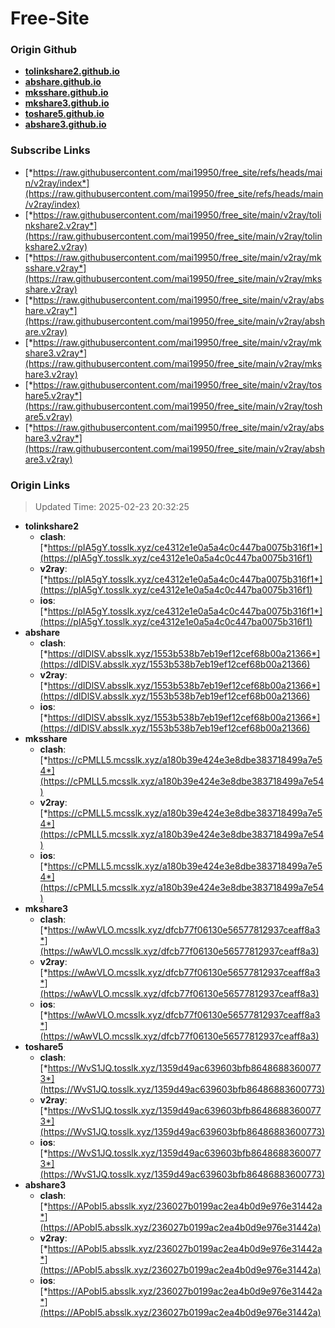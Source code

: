 # Free-Site

### Origin Github

- [**tolinkshare2.github.io**](https://github.com/tolinkshare2/tolinkshare2.github.io)
- [**abshare.github.io**](https://github.com/abshare/abshare.github.io)
- [**mksshare.github.io**](https://github.com/mksshare/mksshare.github.io)
- [**mkshare3.github.io**](https://github.com/mkshare3/mkshare3.github.io)
- [**toshare5.github.io**](https://github.com/toshare5/toshare5.github.io)
- [**abshare3.github.io**](https://github.com/abshare3/abshare3.github.io)

### Subscribe Links

- [*https://raw.githubusercontent.com/mai19950/free_site/refs/heads/main/v2ray/index*](https://raw.githubusercontent.com/mai19950/free_site/refs/heads/main/v2ray/index)
- [*https://raw.githubusercontent.com/mai19950/free_site/main/v2ray/tolinkshare2.v2ray*](https://raw.githubusercontent.com/mai19950/free_site/main/v2ray/tolinkshare2.v2ray)
- [*https://raw.githubusercontent.com/mai19950/free_site/main/v2ray/mksshare.v2ray*](https://raw.githubusercontent.com/mai19950/free_site/main/v2ray/mksshare.v2ray)
- [*https://raw.githubusercontent.com/mai19950/free_site/main/v2ray/abshare.v2ray*](https://raw.githubusercontent.com/mai19950/free_site/main/v2ray/abshare.v2ray)
- [*https://raw.githubusercontent.com/mai19950/free_site/main/v2ray/mkshare3.v2ray*](https://raw.githubusercontent.com/mai19950/free_site/main/v2ray/mkshare3.v2ray)
- [*https://raw.githubusercontent.com/mai19950/free_site/main/v2ray/toshare5.v2ray*](https://raw.githubusercontent.com/mai19950/free_site/main/v2ray/toshare5.v2ray)
- [*https://raw.githubusercontent.com/mai19950/free_site/main/v2ray/abshare3.v2ray*](https://raw.githubusercontent.com/mai19950/free_site/main/v2ray/abshare3.v2ray)

### Origin Links

> Updated Time: 2025-02-23 20:32:25

- **tolinkshare2**
  - **clash**: [*https://pIA5gY.tosslk.xyz/ce4312e1e0a5a4c0c447ba0075b316f1*](https://pIA5gY.tosslk.xyz/ce4312e1e0a5a4c0c447ba0075b316f1)
  - **v2ray**: [*https://pIA5gY.tosslk.xyz/ce4312e1e0a5a4c0c447ba0075b316f1*](https://pIA5gY.tosslk.xyz/ce4312e1e0a5a4c0c447ba0075b316f1)
  - **ios**: [*https://pIA5gY.tosslk.xyz/ce4312e1e0a5a4c0c447ba0075b316f1*](https://pIA5gY.tosslk.xyz/ce4312e1e0a5a4c0c447ba0075b316f1)
- **abshare**
  - **clash**: [*https://dIDlSV.absslk.xyz/1553b538b7eb19ef12cef68b00a21366*](https://dIDlSV.absslk.xyz/1553b538b7eb19ef12cef68b00a21366)
  - **v2ray**: [*https://dIDlSV.absslk.xyz/1553b538b7eb19ef12cef68b00a21366*](https://dIDlSV.absslk.xyz/1553b538b7eb19ef12cef68b00a21366)
  - **ios**: [*https://dIDlSV.absslk.xyz/1553b538b7eb19ef12cef68b00a21366*](https://dIDlSV.absslk.xyz/1553b538b7eb19ef12cef68b00a21366)
- **mksshare**
  - **clash**: [*https://cPMLL5.mcsslk.xyz/a180b39e424e3e8dbe383718499a7e54*](https://cPMLL5.mcsslk.xyz/a180b39e424e3e8dbe383718499a7e54)
  - **v2ray**: [*https://cPMLL5.mcsslk.xyz/a180b39e424e3e8dbe383718499a7e54*](https://cPMLL5.mcsslk.xyz/a180b39e424e3e8dbe383718499a7e54)
  - **ios**: [*https://cPMLL5.mcsslk.xyz/a180b39e424e3e8dbe383718499a7e54*](https://cPMLL5.mcsslk.xyz/a180b39e424e3e8dbe383718499a7e54)
- **mkshare3**
  - **clash**: [*https://wAwVLO.mcsslk.xyz/dfcb77f06130e56577812937ceaff8a3*](https://wAwVLO.mcsslk.xyz/dfcb77f06130e56577812937ceaff8a3)
  - **v2ray**: [*https://wAwVLO.mcsslk.xyz/dfcb77f06130e56577812937ceaff8a3*](https://wAwVLO.mcsslk.xyz/dfcb77f06130e56577812937ceaff8a3)
  - **ios**: [*https://wAwVLO.mcsslk.xyz/dfcb77f06130e56577812937ceaff8a3*](https://wAwVLO.mcsslk.xyz/dfcb77f06130e56577812937ceaff8a3)
- **toshare5**
  - **clash**: [*https://WvS1JQ.tosslk.xyz/1359d49ac639603bfb86486883600773*](https://WvS1JQ.tosslk.xyz/1359d49ac639603bfb86486883600773)
  - **v2ray**: [*https://WvS1JQ.tosslk.xyz/1359d49ac639603bfb86486883600773*](https://WvS1JQ.tosslk.xyz/1359d49ac639603bfb86486883600773)
  - **ios**: [*https://WvS1JQ.tosslk.xyz/1359d49ac639603bfb86486883600773*](https://WvS1JQ.tosslk.xyz/1359d49ac639603bfb86486883600773)
- **abshare3**
  - **clash**: [*https://APobI5.absslk.xyz/236027b0199ac2ea4b0d9e976e31442a*](https://APobI5.absslk.xyz/236027b0199ac2ea4b0d9e976e31442a)
  - **v2ray**: [*https://APobI5.absslk.xyz/236027b0199ac2ea4b0d9e976e31442a*](https://APobI5.absslk.xyz/236027b0199ac2ea4b0d9e976e31442a)
  - **ios**: [*https://APobI5.absslk.xyz/236027b0199ac2ea4b0d9e976e31442a*](https://APobI5.absslk.xyz/236027b0199ac2ea4b0d9e976e31442a)
